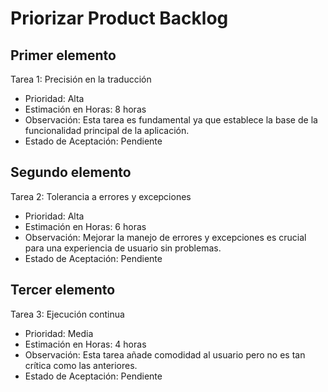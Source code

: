 # Priorizar Product Backlog

## Primer elemento

Tarea 1: Precisión en la traducción

* Prioridad: Alta
* Estimación en Horas: 8 horas
* Observación: Esta tarea es fundamental ya que establece la base de la funcionalidad principal de la aplicación.
* Estado de Aceptación: Pendiente

## Segundo elemento

Tarea 2: Tolerancia a errores y excepciones

* Prioridad: Alta
* Estimación en Horas: 6 horas
* Observación: Mejorar la manejo de errores y excepciones es crucial para una experiencia de usuario sin problemas.
* Estado de Aceptación: Pendiente

## Tercer elemento

Tarea 3: Ejecución continua

* Prioridad: Media
* Estimación en Horas: 4 horas
* Observación: Esta tarea añade comodidad al usuario pero no es tan crítica como las anteriores.
* Estado de Aceptación: Pendiente